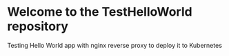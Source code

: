 # Welcome to the TestHelloWorld repository

Testing Hello World app with nginx reverse proxy to deploy it to Kubernetes
